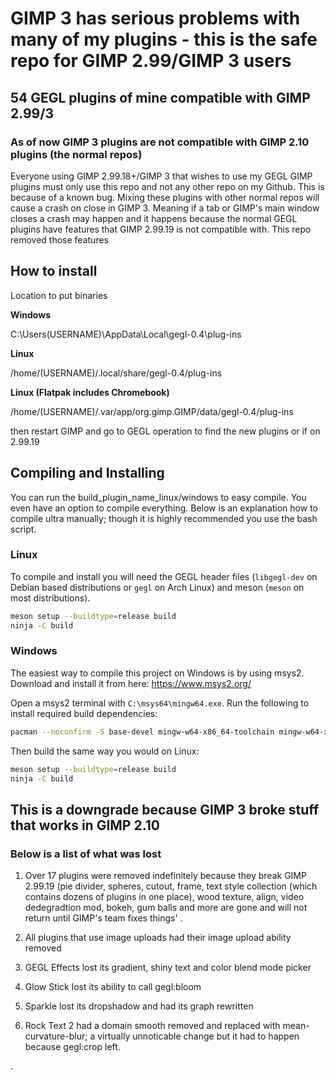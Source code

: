 # GIMP 3 has serious problems with many of my plugins - this is the safe repo for GIMP 2.99/GIMP 3 users

## 54 GEGL plugins of mine compatible with GIMP 2.99/3 



### As of now GIMP 3 plugins are not compatible with GIMP 2.10 plugins (the normal repos)

Everyone using GIMP 2.99.18+/GIMP 3 that wishes to use my GEGL GIMP plugins must only use this repo and not any other repo on my Github. This is because of a known bug. Mixing these plugins with other normal repos will cause a crash on close in GIMP 3.  Meaning if a tab or GIMP's main window closes a crash may happen and it happens because the normal GEGL plugins have features that GIMP 2.99.19 is not compatible with. This repo removed those features


## How to install

Location to put binaries 

**Windows**

 C:\Users\(USERNAME)\AppData\Local\gegl-0.4\plug-ins
 
 **Linux** 

 /home/(USERNAME)/.local/share/gegl-0.4/plug-ins

**Linux (Flatpak includes Chromebook)**

 /home/(USERNAME)/.var/app/org.gimp.GIMP/data/gegl-0.4/plug-ins

then restart GIMP and go to GEGL operation to find the new plugins or if on 2.99.19 



## Compiling and Installing

You can run the build_plugin_name_linux/windows to easy compile. You even have an option to compile everything.
Below is an explanation how to compile ultra manually; though it is highly recommended you use the bash script.

### Linux

To compile and install you will need the GEGL header files (`libgegl-dev` on
Debian based distributions or `gegl` on Arch Linux) and meson (`meson` on
most distributions).

```bash
meson setup --buildtype=release build
ninja -C build

```


### Windows

The easiest way to compile this project on Windows is by using msys2.  Download
and install it from here: https://www.msys2.org/

Open a msys2 terminal with `C:\msys64\mingw64.exe`.  Run the following to
install required build dependencies:

```bash
pacman --noconfirm -S base-devel mingw-w64-x86_64-toolchain mingw-w64-x86_64-meson mingw-w64-x86_64-gegl
```

Then build the same way you would on Linux:

```bash
meson setup --buildtype=release build
ninja -C build
```

## This is a downgrade because GIMP 3 broke stuff that works in GIMP 2.10

### Below is a list of what was lost

1. Over 17 plugins were removed indefinitely because they break GIMP 2.99.19 (pie divider, spheres, cutout, frame, text style collection (which contains dozens of plugins in one place), wood texture, align, video dedegradtion mod, bokeh, gum balls and more are gone and will not return until GIMP's team fixes things' .
   
2. All plugins that use image uploads had their image upload ability removed
3. GEGL Effects lost its gradient, shiny text and color blend mode picker
4. Glow Stick lost its ability to call gegl:bloom
5. Sparkle lost its dropshadow and had its graph rewritten
6. Rock Text 2 had a domain smooth removed and replaced with mean-curvature-blur; a virtually unnoticable change but it had to happen because gegl:crop left.

.
